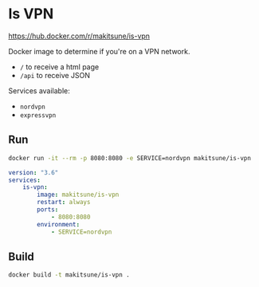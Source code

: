 # Is VPN

https://hub.docker.com/r/makitsune/is-vpn

Docker image to determine if you're on a VPN network.

-   `/` to receive a html page
-   `/api` to receive JSON

Services available:

-   `nordvpn`
-   `expressvpn`

## Run

```bash
docker run -it --rm -p 8080:8080 -e SERVICE=nordvpn makitsune/is-vpn
```

```yml
version: "3.6"
services:
    is-vpn:
        image: makitsune/is-vpn
        restart: always
        ports:
            - 8080:8080
        environment:
            - SERVICE=nordvpn
```

## Build

```bash
docker build -t makitsune/is-vpn .
```

